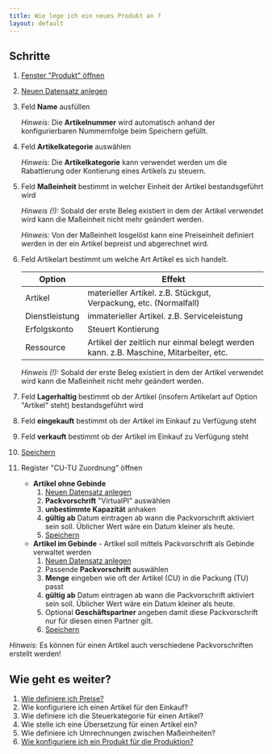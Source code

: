 ```yaml
---
title: Wie lege ich ein neues Produkt an ?
layout: default
---
```

## Schritte
1. [Fenster "Produkt" öffnen](Wie_finde_und_öffne_ich_ein_Fenster)
1. [Neuen Datensatz anlegen](Wie_lege_ich_einen_neuen_datensatz_an)
1. Feld **Name** ausfüllen

	*Hinweis:* Die **Artikelnummer** wird automatisch anhand der konfigurierbaren Nummernfolge beim Speichern gefüllt.

1. Feld **Artikelkategorie** auswählen

	*Hinweis:* Die **Artikelkategorie** kann verwendet werden um die Rabattierung oder Kontierung eines Artikels zu steuern.

1. Feld **Maßeinheit** bestimmt in welcher Einheit der Artikel bestandsgeführt wird

	*Hinweis (!):*  Sobald der erste Beleg existiert in dem der Artikel verwendet wird kann die Maßeinheit nicht mehr geändert werden.

	*Hinweis:* Von der Maßeinheit losgelöst kann eine Preiseinheit definiert werden in der ein Artikel bepreist und abgerechnet wird.

1. Feld Artikelart bestimmt um welche Art Artikel es sich handelt.

	Option | Effekt
	------------ | -------------	
	Artikel | materieller Artikel. z.B. Stückgut, Verpackung, etc. (Normalfall)
	Dienstleistung | immaterieller Artikel. z.B. Serviceleistung
	Erfolgskonto | Steuert Kontierung
	Ressource | Artikel der zeitlich nur einmal belegt werden kann. z.B. Maschine, Mitarbeiter, etc.

	*Hinweis (!):* Sobald der erste Beleg existiert in dem der Artikel verwendet wird kann die Maßeinheit nicht mehr geändert werden.

1. Feld **Lagerhaltig** bestimmt ob der Artikel (insofern Artikelart auf Option "Artikel" steht) bestandsgeführt wird
1. Feld **eingekauft** bestimmt ob der Artikel im Einkauf zu Verfügung steht
1. Feld **verkauft** bestimmt ob der Artikel im Einkauf zu Verfügung steht
1. [Speichern](Wie_lege_ich_einen_neuen_datensatz_an)
1. Register "CU-TU Zuordnung" öffnen
	* **Artikel ohne Gebinde**
		1. [Neuen Datensatz anlegen](Wie_lege_ich_einen_neuen_datensatz_an)
		1. **Packvorschrift** "VirtualPI" auswählen
		1. **unbestimmte Kapazität** anhaken
		1. **gültig ab** Datum eintragen ab wann die Packvorschrift aktiviert sein soll. Üblicher Wert wäre ein Datum kleiner als heute.
		1. [Speichern](Wie_lege_ich_einen_neuen_datensatz_an)
	* **Artikel im Gebinde** - Artikel soll mittels Packvorschrift als Gebinde verwaltet werden
		1. [Neuen Datensatz anlegen](Wie_lege_ich_einen_neuen_datensatz_an)
		1. Passende **Packvorschrift** auswählen
		1. **Menge** eingeben wie oft der Artikel (CU) in die Packung (TU) passt
		1. **gültig ab** Datum eintragen ab wann die Packvorschrift aktiviert sein soll. Üblicher Wert wäre ein Datum kleiner als heute.
		1. Optional **Geschäftspartner** angeben damit diese Packvorschrift nur für diesen einen Partner gilt.
		1. [Speichern](Wie_lege_ich_einen_neuen_datensatz_an)

*Hinweis:* Es können für einen Artikel auch verschiedene Packvorschriften erstellt werden!

## Wie geht es weiter?
1. [Wie definiere ich Preise?](Wie_definiere_ich_Preise)
1. Wie konfiguriere ich einen Artikel für den Einkauf?
1. Wie definiere ich die Steuerkategorie für einen Artikel?
1. Wie stelle ich eine Übersetzung für einen Artikel ein?
1. Wie definiere ich Umrechnungen zwischen Maßeinheiten?
1. [Wie konfiguriere ich ein Produkt für die Produktion?](Wie_konfiguriere_ich_ein_Produkt_für_die_Produktion)
